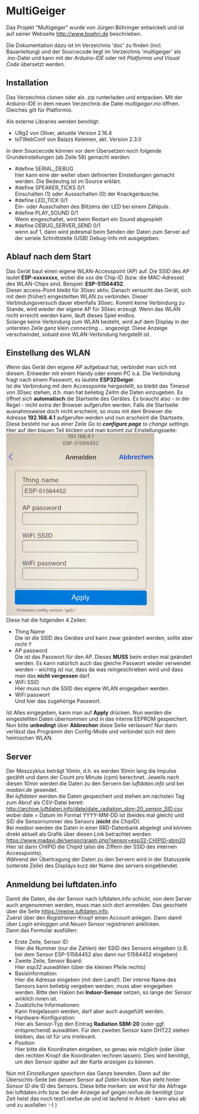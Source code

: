 # MultiGeiger
Das Projekt "Multigeiger" wurde von Jürgen Böhringer entwickelt und ist auf seiner Webseite http://www.boehri.de beschrieben.

Die Dokumentation dazu ist im Verzeichnis 'doc' zu finden (incl. Bauanleitung) und der Sourcecode liegt im Verzeichnis 'multigeiger' als .ino-Datei und kann mit der *Arduino-IDE* oder mit *Platformio  und Visual Code* übersetzt werden.

## Installation
Das Verzeichnis clonen oder als .zip runterladen und entpacken. Mit der Arduino-IDE in dem neuen Verzeichnis die Datei *multigeiger.ino* öffnen. Gleiches gilt für Platformio.

Als externe Libraries werden benötigt:
 * U8g2 von Oliver, aktuelle Version 2.16.4
 * IoTWebConf von Balazs Kelemen, akt. Version 2.3.0
 
In dem Sourcecode können vor dem Übersetzen noch folgende Grundeinstellungen (ab Zeile 58) gemacht werden:
 * #define SERIAL_DEBUG  
hier kann eine der weiter oben definierten Einstellungen gemacht werden. Die Bedeutng ist im Source erklärt.
 * #define SPEAKER_TICKS 0/1  
Einschalten (1) oder Aussschalten (0) der Knackgeräusche.
 * #define LED_TICK 0/1  
Ein- oder Ausschalten des Blitzens der LED bei einem Zählpuls.
 * #define PLAY_SOUND 0/1  
 Wenn eingeschaltet, wird beim Restart ein Sound abgespielt 
 * #define DEBUG_SERVER_SEND 0/1  
 wenn auf 1, dann wird jedesmal beim Senden der Daten zum Server auf der seriele Schnittstelle (USB) Debug-Info mit ausgegeben.
 
## Ablauf nach dem Start
Das Gerät baut einen eigene WLAN-Accesspoint (AP) auf. Die SSID des AP lautet **ESP-xxxxxxxx**, wobei die xxx 
die Chip-ID (bzw. die MAC-Adresse) des WLAN-Chips sind. Beispiel: **ESP-51564452**.  
Dieser access-Point bleibt für 30sec aktiv. Danach versucht das Gerät, sich mit dem (früher) eingestellten WLAN
zu verbinden. Dieser Verbindungsversuch dauer ebenfalls 30sec. Kommt keine Verbindung zu Stande, wird wieder der
eigene AP für 30sec erzeugt. Wenn das WLAN nicht erreicht werden kann, läuft dieses Spiel endlos.  
Solange keine Verbindung zum WLAN besteht, wird auf dem Display in der untersten Zeile ganz klein *connecting ...*
angezeigt. Diese Anzeige verschwindet, sobald eine WLAN-Verbindung hergstellt ist.

## Einstellung des WLAN
Wenn das Gerät den eigene AP aufgebaut hat, verbindet man sich mit diesem. Entweder mit einem Handy oder einem PC o.ä. 
Die Verbindung fragt nach einem Passwort, es lautete **ESP32Geiger**.  
Ist die Verbindung mit dem Accesspointe hergestellt, so bleibt das Timeout von 30sec stehen, d.h. man hat beliebig Zeitm die  Daten einzugeben. Es öffnet sich **automatisch** die Startseite des Gerätes. Es braucht also - in der Regel - nicht extra der Browser aufgerufen werden. Falls die Startseite ausnahmsweise doch nicht erscheint, 
so muss mit dem Browser die Adresse **192.168.4.1** aufgerufen werden und nun erscheint die Startseite. Diese besteht nur aus einer Zeile *Go to __configure page__ to change settings*. Hier auf den blauen Teil klicken und man kommt zur Einstellungsseite:  
![config](/images/config1.png)  
Diese hat die folgenden 4 Zeilen:  
 * Thing Name  
 Die ist die SSID des Gerätes und kann zwar geändert werden, sollte aber nicht !!
 * AP password  
 Die ist das Passwort für den AP. Dieses **MUSS** beim ersten mal geändert werden. Es kann natürlich auch das gleiche Passwort wieder verwendet werden - wichtig ist nur, dass da was reingeschrieben wird und dass man das **nicht vergessen** darf.
 * WiFi SSID  
 Hier muss nun die SSID des eigene WLAN eingegeben werden.
 * WiFi passwort  
 Und hier das zugehörige Passwort.
 
Ist Alles eingegeben, kann man auf **Apply** drücken. Nun werden die eingestellten Daten übernommen und in das interne EEPROM gespeichert. Nun bitte **unbedingt** über **Abbrechen** diese Seite verlassen! Nur dann verlässt das Programm den Config-Mode und verbindet sich mit dem heimischen WLAN. 

## Server
Der Messzyklus beträgt 10min, d.h. es werden 10min lang die Impulse gezählt und dann der Count pro Minute (cpm) berechnet. 
Jeweils nach diesen 10min werden die Daten zu den Servern bei *luftdaten.info* und bei *madavi.de* gesendet.  
Bei *luftdaten* werden die Daten gespeichert und stehen am nächsten Tag zum Abruf als CSV-Datei bereit:  
http://archive.luftdaten.info/date/date_radiation_sbm-20_sensor_SID.csv  
wobei date = Datum im Format YYYY-MM-DD ist (beides mal gleich) und SID die Sensornummer des Sensors (**nicht** die ChipID).   
Bei *madavi* werden die Daten in einer RRD-Datenbank abgelegt und können direkt aktuell als Grafik über diesen Link betrachtet werden:  
https://www.madavi.de/sensor/graph.php?sensor=esp32-CHIPID-sbm20  
Hier ist dann CHIPID die ChipId (also die Ziffern der SSID des internen Accesspoints).  
Während der Übertragung der Daten zu den Servern wird in der Statuszeile (unterste Zeile) des Displays kurz der Name des servers eingeblendet.

## Anmeldung bei luftdaten.info
Damit die Daten, die der Sensor nach luftdaten.info schickt, von dem Server auch angenommen werden, muss man sich dort anmelden. Das geschieht über die Seite https://meine.luftdaten.info.  
Zuerst über den *Registrieren*-Knopf einen Account anlegen. Dann damit über *Login* einloggen und *Neuen Sensor registrieren* anklicken.  
Dann das Formular ausfüllen:
 * Erste Zeile, Sensor ID:  
 Hier die Nummer (nur die Zahlen) der SSID des Sensors eingeben (z.B. bei dem Sensor ESP-51564452 also dann nur 51564452 eingeben) 
 * Zweite Zeile, Sensor Board:  
 Hier *esp32* auswählen (über die kleinen Pfeile rechts)
 * Basisinformation:  
 Hier die Adresse eingeben (mit dem Land!). Der interne Name des Sensors kann beliebig vergeben werden, muss aber eingegeben werden. Bitte den Haken bei **Indoor-Sensor** setzen, so lange der Sensor wirklich innen ist.
 * Zusätzliche Informationen:  
 Kann freigelassen werden, darf aber auch ausgefüllt werden.
 * Hardware-Konfiguration:  
 Hier als Sensor-Typ den Eintrag **Radiation SBM-20** (oder ggf. entsprechend) auswählen. Für den zweiten Sensor kann DHT22 stehen bleiben, das ist für uns irrelevant.
 * Position  
 Hier bitte die Koordinaten eingeben, so genau wie möglich (oder über den rechten Knopf die Koordinaten rechnen lassen). Dies wird benötigt, um den Sensor später auf der Karte anzeigen zu können.

 Nun mit *Einstellungen speichern* das Ganze beenden. Dann auf der Übersichts-Seite  bei diesem Sensor auf *Daten* klicken. Nun steht hinter *Sensor ID* die ID des Sensors. Diese bitte merken: sie wird für die Abfrage bei luftdaten.info bzw. bei der Anzeige auf geiger.rexfue.de benötigt (zur Zeit heist das noch test1.rexfue.de und ist laufend in Arbeit - kann also ab und zu ausfallen :-) )





 
